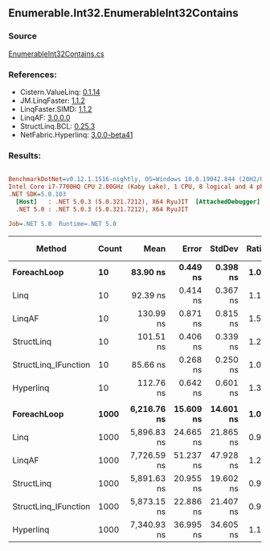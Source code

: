 ﻿## Enumerable.Int32.EnumerableInt32Contains

### Source
[EnumerableInt32Contains.cs](../LinqBenchmarks/Enumerable/Int32/EnumerableInt32Contains.cs)

### References:
- Cistern.ValueLinq: [0.1.14](https://www.nuget.org/packages/Cistern.ValueLinq/0.1.14)
- JM.LinqFaster: [1.1.2](https://www.nuget.org/packages/JM.LinqFaster/1.1.2)
- LinqFaster.SIMD: [1.1.2](https://www.nuget.org/packages/LinqFaster.SIMD/1.0.3)
- LinqAF: [3.0.0.0](https://www.nuget.org/packages/LinqAF/3.0.0.0)
- StructLinq.BCL: [0.25.3](https://www.nuget.org/packages/StructLinq.BCL/0.25.3)
- NetFabric.Hyperlinq: [3.0.0-beta41](https://www.nuget.org/packages/NetFabric.Hyperlinq/3.0.0-beta41)

### Results:
``` ini

BenchmarkDotNet=v0.12.1.1516-nightly, OS=Windows 10.0.19042.844 (20H2/October2020Update)
Intel Core i7-7700HQ CPU 2.80GHz (Kaby Lake), 1 CPU, 8 logical and 4 physical cores
.NET SDK=5.0.103
  [Host]   : .NET 5.0.3 (5.0.321.7212), X64 RyuJIT  [AttachedDebugger]
  .NET 5.0 : .NET 5.0.3 (5.0.321.7212), X64 RyuJIT

Job=.NET 5.0  Runtime=.NET 5.0  

```
|               Method | Count |        Mean |     Error |    StdDev | Ratio |  Gen 0 | Gen 1 | Gen 2 | Allocated |
|--------------------- |------ |------------:|----------:|----------:|------:|-------:|------:|------:|----------:|
|          **ForeachLoop** |    **10** |    **83.90 ns** |  **0.449 ns** |  **0.398 ns** |  **1.00** | **0.0126** |     **-** |     **-** |      **40 B** |
|                 Linq |    10 |    92.39 ns |  0.414 ns |  0.367 ns |  1.10 | 0.0126 |     - |     - |      40 B |
|               LinqAF |    10 |   130.99 ns |  0.871 ns |  0.815 ns |  1.56 | 0.0126 |     - |     - |      40 B |
|           StructLinq |    10 |   101.51 ns |  0.406 ns |  0.339 ns |  1.21 | 0.0204 |     - |     - |      64 B |
| StructLinq_IFunction |    10 |    85.66 ns |  0.268 ns |  0.250 ns |  1.02 | 0.0126 |     - |     - |      40 B |
|            Hyperlinq |    10 |   112.76 ns |  0.642 ns |  0.601 ns |  1.34 | 0.0126 |     - |     - |      40 B |
|                      |       |             |           |           |       |        |       |       |           |
|          **ForeachLoop** |  **1000** | **6,216.76 ns** | **15.609 ns** | **14.601 ns** |  **1.00** | **0.0076** |     **-** |     **-** |      **40 B** |
|                 Linq |  1000 | 5,896.83 ns | 24.665 ns | 21.865 ns |  0.95 | 0.0076 |     - |     - |      40 B |
|               LinqAF |  1000 | 7,726.59 ns | 51.237 ns | 47.928 ns |  1.24 |      - |     - |     - |      40 B |
|           StructLinq |  1000 | 5,891.63 ns | 20.955 ns | 19.602 ns |  0.95 | 0.0153 |     - |     - |      64 B |
| StructLinq_IFunction |  1000 | 5,873.15 ns | 22.886 ns | 21.407 ns |  0.94 | 0.0076 |     - |     - |      40 B |
|            Hyperlinq |  1000 | 7,340.93 ns | 36.995 ns | 34.605 ns |  1.18 | 0.0076 |     - |     - |      40 B |
